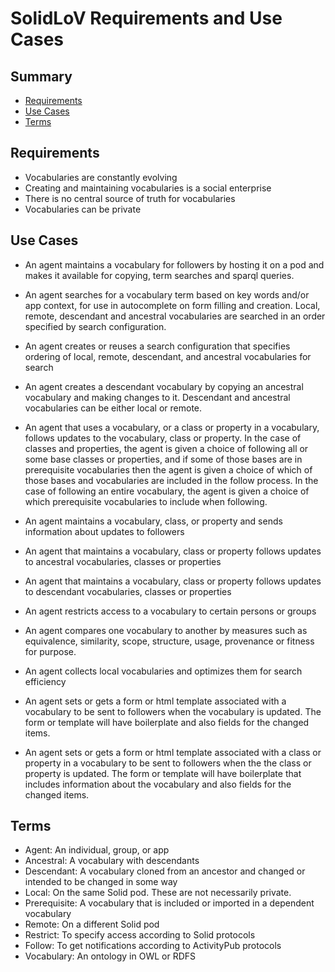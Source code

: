 # SolidLoV Requirements and Use Cases

## Summary

  - [Requirements](#Requirements)
  - [Use Cases](#Use-Cases)
  - [Terms](#Terms)

## Requirements

- Vocabularies are constantly evolving
- Creating and maintaining vocabularies is a social enterprise
- There is no central source of truth for vocabularies
- Vocabularies can be private



## Use Cases

- An agent maintains a vocabulary for followers by hosting it on a pod and makes it available for copying, term searches and sparql queries.  

- An agent searches for a vocabulary term based on key words and/or app context, for use in autocomplete on form filling and creation.  Local, remote, descendant and ancestral vocabularies are searched in an order specified by search configuration.

- An agent creates or reuses a search configuration that specifies ordering of local, remote, descendant, and ancestral vocabularies for search

- An agent creates a descendant vocabulary by copying an ancestral vocabulary and making changes to it.  Descendant and ancestral vocabularies can be either local or remote.

- An agent that uses a vocabulary, or a class or property in a vocabulary, follows updates to the vocabulary, class or property.  In the case of classes and properties, the agent is given a choice of following all or some base classes or properties, and if some of those bases are in prerequisite vocabularies then the agent is given a choice of which of those bases and vocabularies are included in the follow process.  In the case of following an entire vocabulary, the agent is given a choice of which prerequisite vocabularies to include when following.

- An agent maintains a vocabulary, class, or property and sends information about updates to followers

- An agent that maintains a vocabulary, class or property follows updates to ancestral vocabularies, classes or properties

- An agent that maintains a vocabulary, class or property follows updates to descendant vocabularies, classes or properties

- An agent restricts access to a vocabulary to certain persons or groups

- An agent compares one vocabulary to another by measures such as equivalence, similarity, scope, structure, usage, provenance or fitness for purpose.

- An agent collects local vocabularies and optimizes them for search efficiency

- An agent sets or gets a form or html template associated with a vocabulary to be sent to followers when the vocabulary is updated.  The form or template will have boilerplate and also fields for the changed items.

- An agent sets or gets a form or html template associated with a class or property in a vocabulary to be sent to followers when the the class or property is updated. The form or template will have boilerplate that includes information about the vocabulary and also fields for the changed items.


## Terms

- Agent: An individual, group, or app
- Ancestral: A vocabulary with descendants
- Descendant: A vocabulary cloned from an ancestor and changed or intended to be changed in some way
- Local: On the same Solid pod.  These are not necessarily private.
- Prerequisite: A vocabulary that is included or imported in a dependent vocabulary
- Remote: On a different Solid pod
- Restrict: To specify access according to Solid protocols
- Follow: To get notifications according to ActivityPub protocols
- Vocabulary: An ontology in OWL or RDFS
